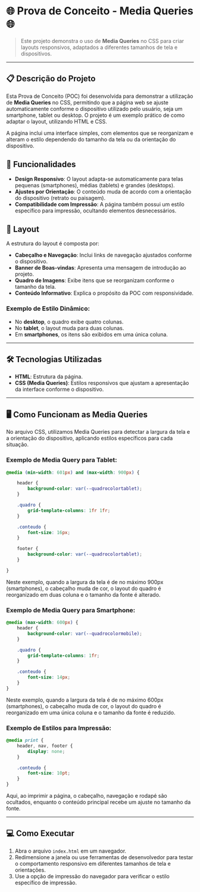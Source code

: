 # 🌐 Prova de Conceito - Media Queries 🌐

> Este projeto demonstra o uso de **Media Queries** no CSS para criar layouts responsivos, adaptados a diferentes tamanhos de tela e dispositivos.

---

## 📋 Descrição do Projeto

Esta Prova de Conceito (POC) foi desenvolvida para demonstrar a utilização de **Media Queries** no CSS, permitindo que a página web se ajuste automaticamente conforme o dispositivo utilizado pelo usuário, seja um smartphone, tablet ou desktop. O projeto é um exemplo prático de como adaptar o layout, utilizando HTML e CSS.

A página inclui uma interface simples, com elementos que se reorganizam e alteram o estilo dependendo do tamanho da tela ou da orientação do dispositivo.

## 🚀 Funcionalidades

- **Design Responsivo**: O layout adapta-se automaticamente para telas pequenas (smartphones), médias (tablets) e grandes (desktops).
- **Ajustes por Orientação**: O conteúdo muda de acordo com a orientação do dispositivo (retrato ou paisagem).
- **Compatibilidade com Impressão**: A página também possui um estilo específico para impressão, ocultando elementos desnecessários.

## 🎨 Layout

A estrutura do layout é composta por:

- **Cabeçalho e Navegação**: Inclui links de navegação ajustados conforme o dispositivo.
- **Banner de Boas-vindas**: Apresenta uma mensagem de introdução ao projeto.
- **Quadro de Imagens**: Exibe itens que se reorganizam conforme o tamanho da tela.
- **Conteúdo Informativo**: Explica o propósito da POC com responsividade.

### Exemplo de Estilo Dinâmico:
- No **desktop**, o quadro exibe quatro colunas.
- No **tablet**, o layout muda para duas colunas.
- Em **smartphones**, os itens são exibidos em uma única coluna.

---

## 🛠️ Tecnologias Utilizadas

- **HTML**: Estrutura da página.
- **CSS (Media Queries)**: Estilos responsivos que ajustam a apresentação da interface conforme o dispositivo.

---

## 🖥️ Como Funcionam as Media Queries

No arquivo CSS, utilizamos Media Queries para detectar a largura da tela e a orientação do dispositivo, aplicando estilos específicos para cada situação.

### Exemplo de Media Query para Tablet:

```css
@media (min-width: 601px) and (max-width: 900px) {

    header {
        background-color: var(--quadrocolortablet); 
    }

    .quadro {
        grid-template-columns: 1fr 1fr;
    }

    .conteudo {
        font-size: 16px;
    }

    footer {
        background-color: var(--quadrocolortablet);
    }

}
```

Neste exemplo, quando a largura da tela é de no máximo 900px (smartphones), o cabeçalho muda de cor, o layout do quadro é reorganizado em duas coluna e o tamanho da fonte é alterado.

### Exemplo de Media Query para Smartphone:

```css
@media (max-width: 600px) {
    header {
        background-color: var(--quadrocolormobile);
    }

    .quadro {
        grid-template-columns: 1fr;
    }

    .conteudo {
        font-size: 14px;
    }
}
```

Neste exemplo, quando a largura da tela é de no máximo 600px (smartphones), o cabeçalho muda de cor, o layout do quadro é reorganizado em uma única coluna e o tamanho da fonte é reduzido.

### Exemplo de Estilos para Impressão:

```css
@media print {
    header, nav, footer {
        display: none;
    }

    .conteudo {
        font-size: 10pt;
    }
}
```

Aqui, ao imprimir a página, o cabeçalho, navegação e rodapé são ocultados, enquanto o conteúdo principal recebe um ajuste no tamanho da fonte.

---

## 💻 Como Executar

1. Abra o arquivo `index.html` em um navegador.
2. Redimensione a janela ou use ferramentas de desenvolvedor para testar o comportamento responsivo em diferentes tamanhos de tela e orientações.
3. Use a opção de impressão do navegador para verificar o estilo específico de impressão.



